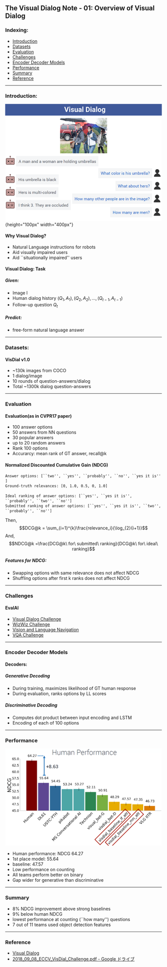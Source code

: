 ## The Visual Dialog Note - 01: Overview of Visual Dialog

### Indexing: 
- [Introduction](#Introduction)
- [Datasets](#Datasets)
- [Evaluation](#Evaluation)
- [Challenges](#Challenges)
- [Encoder Decoder Models](#Encoder-Decoder-Models)
- [Performance](#Performance)
- [Summary](#Summary)
- [Reference](#Reference)
---

###  Introduction:
![VD_Overview](https://github.com/qiuyue1993/Notes/blob/master/VisualDialog/images/visualdialog_01-overview.png){height="100px" width="400px"}

#### Why Visual Dialog?
- Natural Language instructions for robots
- Aid visually impaired users
- Aid  ``situationally impaired'' users

#### Visual Dialog: Task
##### Given:
- Image I
- Human dialog history $(Q_1, A_1), (Q_2, A_2), ..., (Q_{t-1}, A_{t-1})$
- Follow-up question $Q_t$
##### Predict:
- free-form natural language answer

---
### Datasets:
#### VisDial v1.0
- ~130k images from   COCO
- 1 dialog/image
- 10 rounds of question-answers/dialog
- Total ~1300k dialog question-answers

---
### Evaluation
#### Evaluation(as in CVPR17 paper)
- 100 answer options
- 50 answers from NN questions
- 30 popular answers
- up to 20 random answers
- Rank 100 options
- Accurarcy: mean rank of GT answer, recall@k
#### Normalized Discounted Cumulative Gain (NDCG)
```
Answer options: [``two'', ``yes'', ``probably'', ``no'', ``yes it is'' ]
Ground-truth relevances: [0, 1.0, 0.5, 0, 1.0]

Ideal ranking of answer options: [``yes'', ``yes it is'', ``probably'', ``two'', ``no'']
Submitted ranking of answer options: [``yes'', ``yes it is'', ``two'', ``probably'', ``no'']
```
Then, 
$$DCG@k = \sum_{i=1}^{k}\frac{relevance_i}{\log_{2}{i+1}}$$
And,
$$NDCG@k =\frac{DCG@k\ for\ submitted\ ranking}{DCG@k\ for\ ideal\ ranking}$$

##### Features for NDCG:
- Swapping options with same relevance does not affect NDCG
- Shuffling options after first k ranks does not affect NDCG

---
### Challenges
#### EvalAI
- [Visual Dialog Challenge](https://visualdialog.org/challenge/2018)
- [WizWiz Challenge](http://vizwiz.org/data/#challenge)
- [Vision and Language Navigation](https://evalai.cloudcv.org/web/challenges/challenge-page/97/overview)
- [VQA Challenge](https://visualqa.org/challenge.html)
---
### Encoder Decoder Models
#### Decoders:
##### Generative Decoding
- During training, maximizes likelihood of GT human response
- During evaluation, ranks options by LL scores

##### Discriminative Decoding
- Computes dot product between input encoding and LSTM
- Encoding of each of 100 options
---
### Performance
![VD_Performance](https://github.com/qiuyue1993/Notes/blob/master/VisualDialog/images/visualdialog_01-challengeresults.png)

- Human performance: NDCG 64.27
- 1st place model: 55.64
- baseline: 47.57
- Low performance on counting
- All teams perform better on binary
- Gap wider for generative than discriminative
---
### Summary
- 8% NDCG improvement above strong baselines
- 9% below human NDCG
- lowest performance at counting (``how many'') questions
- 7 out of 11 teams used object detection features 

---
### Reference
- [Visual Dialog](https://visualdialog.org/)
- [2018_09_08_ECCV_VisDial_Challenge.pdf - Google ドライブ](https://drive.google.com/file/d/1xSzg8mJYPNSRXtkCRpduefplrrUTe0PW/view)
